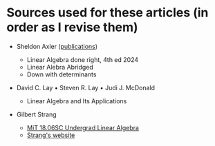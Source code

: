 # Sources used for these articles (in order as I revise them)

- Sheldon Axler ([publications](https://www.axler.net/publications.html)) 
    - Linear Algebra done right, 4th ed 2024
    - Linear Alebra Abridged 
    - Down with determinants

- David C. Lay • Steven R. Lay • Judi J. McDonald 
    - Linear Algebra and Its Applications 

- Gilbert Strang
    - [MiT 18.06SC Undergrad Linear Algebra](https://ocw.mit.edu/courses/18-06sc-linear-algebra-fall-2011/pages/related-resources/)
    - [Strang's website](https://math.mit.edu/~gs/linearalgebra/ila6/indexila6.html)